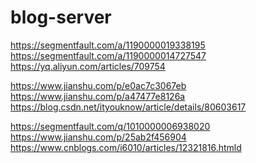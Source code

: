 # blog-server

<!-- nodejs jwt -->

https://segmentfault.com/a/1190000019338195
https://segmentfault.com/a/1190000014727547
https://yq.aliyun.com/articles/709754

<!-- 加密 -->

https://www.jianshu.com/p/e0ac7c3067eb
https://www.jianshu.com/p/a47477e8126a
https://blog.csdn.net/ityouknow/article/details/80603617

<!-- token refresh -->

https://segmentfault.com/q/1010000006938020
https://www.jianshu.com/p/25ab2f456904
https://www.cnblogs.com/i6010/articles/12321816.htmld
